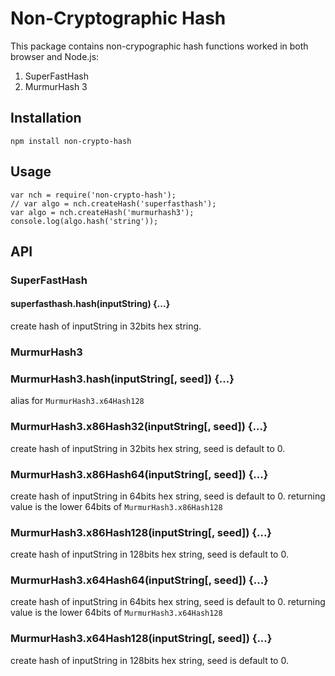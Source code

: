 # Non-Cryptographic Hash

This package contains non-crypographic hash functions worked in both browser and Node.js:

1) SuperFastHash
2) MurmurHash 3

## Installation

    npm install non-crypto-hash

## Usage

    var nch = require('non-crypto-hash');
    // var algo = nch.createHash('superfasthash');
    var algo = nch.createHash('murmurhash3');
    console.log(algo.hash('string'));

## API

### SuperFastHash

#### superfasthash.hash(inputString) {...}

create hash of inputString in 32bits hex string.

### MurmurHash3

### MurmurHash3.hash(inputString[, seed]) {...}

alias for `MurmurHash3.x64Hash128`

### MurmurHash3.x86Hash32(inputString[, seed]) {...}

create hash of inputString in 32bits hex string, seed is default to 0.

### MurmurHash3.x86Hash64(inputString[, seed]) {...}

create hash of inputString in 64bits hex string, seed is default to 0. returning value is the lower 64bits of `MurmurHash3.x86Hash128`

### MurmurHash3.x86Hash128(inputString[, seed]) {...}

create hash of inputString in 128bits hex string, seed is default to 0.

### MurmurHash3.x64Hash64(inputString[, seed]) {...}

create hash of inputString in 64bits hex string, seed is default to 0. returning value is the lower 64bits of `MurmurHash3.x64Hash128`

### MurmurHash3.x64Hash128(inputString[, seed]) {...}

create hash of inputString in 128bits hex string, seed is default to 0.